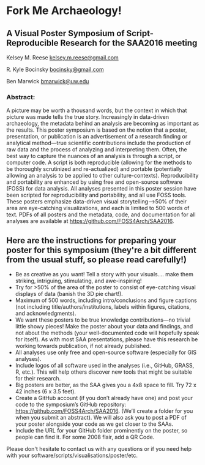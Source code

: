 # Fork Me Archaeology!
## A Visual Poster Symposium of Script-Reproducible Research for the SAA2016 meeting

Kelsey M. Reese <kelsey.m.reese@gmail.com>

R. Kyle Bocinsky <bocinsky@gmail.com>

Ben Marwick <bmarwick@uw.edu>

### Abstract:

A picture may be worth a thousand words, but the context in which that picture was made tells the true story. Increasingly in data-driven archaeology, the metadata behind an analysis are becoming as important as the results. This poster symposium is based on the notion that a poster, presentation, or publication is an advertisement of a research finding or analytical method—true scientific contributions include the production of raw data and the process of analyzing and interpreting them. Often, the best way to capture the nuances of an analysis is through a script, or computer code. A script is both reproducible (allowing for the methods to be thoroughly scrutinized and re-actualized) and portable (potentially allowing an analysis to be applied to other culture-contexts). Reproducibility and portability are enhanced by using free and open-source software (FOSS) for data analysis.
All analyses presented in this poster session have been scripted for reproducibility and portability, and all use FOSS tools. These posters emphasize data-driven visual storytelling—>50% of their area are eye-catching visualizations, and each is limited to 500 words of text. PDFs of all posters and the metadata, code, and documentation for all analyses are available at https://github.com/FOSS4Arch/SAA2016.


## Here are the instructions for preparing your poster for this symposium (they're a bit different from the usual stuff, so please read carefully!)
-	Be as creative as you want! Tell a story with your visuals…. make them striking, intriguing, stimulating, and awe-inspiring!
-	Try for >50% of the area of the poster to consist of eye-catching visual displays of data (banish the 3D pie chart!).
-	Maximum of 500 words, including intro/conclusions and figure captions (not including title/authors/institutions, labels within figures, citations, and acknowledgments).
-	We want these posters to be true knowledge contributions—no trivial little showy pieces! Make the poster about your data and findings, and not about the methods (your well-documented code will hopefully speak for itself). As with most SAA presentations, please have this research be working towards publication, if not already published. 
-	All analyses use only free and open-source software (especially for GIS analyses).
-	Include logos of all software used in the analyses (i.e., GitHub, GRASS, R, etc.). This will help others discover new tools that might be suitable for their research.
-	Big posters are better, as the SAA gives you a 4x8 space to fill. Try 72 x 42 inches (6 x 3.5 feet).
-	Create a GitHub account (if you don’t already have one) and post your code to the symposium’s GitHub repository: https://github.com/FOSS4Arch/SAA2016. (We’ll create a folder for you when you submit an abstract). We will also ask you to post a PDF of your poster alongside your code as we get closer to the SAAs.
-	Include the URL for your GitHub folder prominently on the poster, so people can find it. For some 2008 flair, add a QR Code.

Please don't hesitate to contact us with any questions or if you need help with your software/scripts/visualisations/poster/etc.

